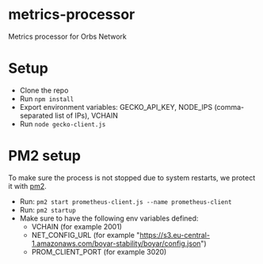 # metrics-processor
Metrics processor for Orbs Network

# Setup
* Clone the repo
* Run `npm install`
* Export environment variables: GECKO_API_KEY, NODE_IPS (comma-separated list of IPs), VCHAIN
* Run `node gecko-client.js`

# PM2 setup
To make sure the process is not stopped due to system restarts, we protect it with [pm2](http://pm2.keymetrics.io/).
* Run: `pm2 start prometheus-client.js --name prometheus-client`
* Run: `pm2 startup`
* Make sure to have the following env variables defined:
  * VCHAIN (for example 2001)
  * NET_CONFIG_URL (for example "https://s3.eu-central-1.amazonaws.com/boyar-stability/boyar/config.json")
  * PROM_CLIENT_PORT (for example 3020)
  
